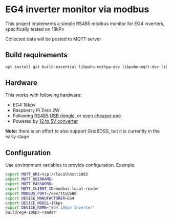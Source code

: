 # EG4 inverter monitor via modbus

This project implements a simple RS485 modbus monitor for EG4 inverters,
specifically tested on 18kPv

Collected data will be posted to MQTT server

## Build requirements

```bash
apt install git build-essential libpaho-mqttpp-dev libpaho-mqtt-dev libjsoncpp-dev libmodbus-dev nodejs yq
```

## Hardware

This works with following hardware:

- EG4 18kpv
- Raspberry Pi Zero 2W
- Following [RS485 USB dongle](https://www.amazon.com/dp/B081MB6PN2), or [even cheaper one](https://www.amazon.com/dp/B00NKAJGZM)
- Powered by [12 to 5V converter](https://www.amazon.com/dp/B09TFLZMC2)

**Note:** there is an effort to also support GridBOSS, but it is currently in the early stage

## Configuration

Use environment variables to provide configuration. Example:

```bash
export MQTT_URI=tcp://localhost:1883
export MQTT_USERNAME=
export MQTT_PASSWORD=
export MQTT_CLIENT_ID=modbus-local-reader
export MODBUS_PORT=/dev/ttyUSB0
export DEVICE_MANUFACTURER=EG4
export DEVICE_MODEL=18kpv
export DEVICE_NAME="EG4 18kpv Inverter"
build/eg4-18kpv-reader
```
